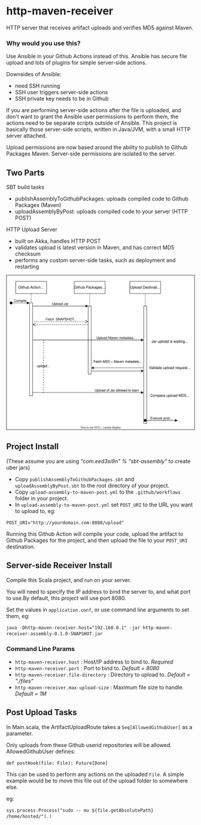 # http-maven-receiver
HTTP server that receives artifact uploads and verifies MD5 against Maven.

### Why would you use this?

Use Ansible in your Github Actions instead of this. Ansible has secure file upload and lots of plugins for simple server-side actions.

Downsides of Ansible:
- need SSH running
- SSH user triggers server-side actions
- SSH private key needs to be in Github

If you are performing server-side actions after the file is uploaded, and don't want to grant the Ansible user permissions to perform them, the actions need to be separate scripts outside of Ansible.  This project is basically those server-side scripts, written in Java/JVM, with a small HTTP server attached.

Upload permissions are now based around the ability to publish to Github Packages Maven.
Server-side permissions are isolated to the server.

## Two Parts

SBT build tasks
- publishAssemblyToGithubPackages: uploads compiled code to Github Packages (Maven)
- uploadAssemblyByPost: uploads compiled code to your server (HTTP POST)

HTTP Upload Server
- built on Akka, handles HTTP POST
- validates upload is latest version in Maven, and has correct MD5 checksum
- performs any custom server-side tasks, such as deployment and restarting

![Request Flow](./requests.drawio.svg)

## Project Install

(These assume you are using _"com.eed3si9n" % "sbt-assembly"_ to create uber jars)

- Copy `publishAssemblyToGithubPackages.sbt` and `uploadAssemblyByPost.sbt` to the root directory of your project.
- Copy `upload-assembly-to-maven-post.yml` to the `.github/workflows` folder in your project.
- In `upload-assembly-to-maven-post.yml` set `POST_URI` to the URL you want to upload to, eg:
```
POST_URI="http://yourdomain.com:8080/upload"
```

Running this Github Action will compile your code, upload the artifact to Github Packages for the project, and then upload the file to your `POST_URI` destination.

## Server-side Receiver Install

Compile this Scala project, and run on your server. 

You will need to specify the IP address to bind the server to, and what port to use.By default, this project will use port 8080.

Set the values in `application.conf`, or use command line arguments to set them, eg:
```
java -Dhttp-maven-receiver.host="192.168.0.1" -jar http-maven-receiver-assembly-0.1.0-SNAPSHOT.jar
```

### Command Line Params

- `http-maven-receiver.host` : Host/IP address to bind to.  _Required_
- `http-maven-receiver.port` : Port to bind to. _Default = 8080_
- `http-maven-receiver.file-directory` : Directory to upload to. _Default = "./files"_
- `http-maven-receiver.max-upload-size` : Maximum file size to handle. _Default = 1M_

## Post Upload Tasks

In Main.scala, the ArtifactUploadRoute takes a `Seq[AllowedGithubUser]` as a parameter.

Only uploads from these Github userid repositories will be allowed.  AllowedGithubUser defines:

```
def postHook(file: File): Future[Done]
```

This can be used to perform any actions on the uploaded `File`.
A simple example would be to move this file out of the upload folder to somewhere else.

eg:
```
sys.process.Process("sudo -- mv ${file.getAbsolutePath} /home/hosted/").!
```

